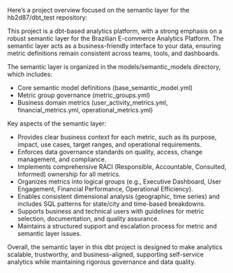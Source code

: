 Here’s a project overview focused on the semantic layer for the hb2d87/dbt_test repository:

This project is a dbt-based analytics platform, with a strong emphasis on a robust semantic layer for the Brazilian E-commerce Analytics Platform. The semantic layer acts as a business-friendly interface to your data, ensuring metric definitions remain consistent across teams, tools, and dashboards.

The semantic layer is organized in the models/semantic_models directory, which includes:
- Core semantic model definitions (base_semantic_model.yml)
- Metric group governance (metric_groups.yml)
- Business domain metrics (user_activity_metrics.yml, financial_metrics.yml, operational_metrics.yml)

Key aspects of the semantic layer:
- Provides clear business context for each metric, such as its purpose, impact, use cases, target ranges, and operational requirements.
- Enforces data governance standards on quality, access, change management, and compliance.
- Implements comprehensive RACI (Responsible, Accountable, Consulted, Informed) ownership for all metrics.
- Organizes metrics into logical groups (e.g., Executive Dashboard, User Engagement, Financial Performance, Operational Efficiency).
- Enables consistent dimensional analysis (geographic, time series) and includes SQL patterns for state/city and time-based breakdowns.
- Supports business and technical users with guidelines for metric selection, documentation, and quality assurance.
- Maintains a structured support and escalation process for metric and semantic layer issues.

Overall, the semantic layer in this dbt project is designed to make analytics scalable, trustworthy, and business-aligned, supporting self-service analytics while maintaining rigorous governance and data quality.
